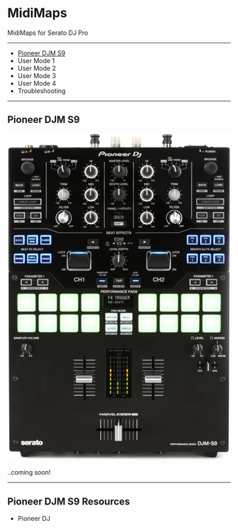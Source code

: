 # MidiMaps
MidiMaps for Serato DJ Pro
___

* [Pioneer DJM S9](#PioneerDJMS9)
 * User Mode 1
 * User Mode 2
 * User Mode 3
 * User Mode 4
 * Troubleshooting
---
## Pioneer DJM S9<a name="PioneerDJMS9"></a>

![alt text](https://github.com/marscanbueno/MidiMaps/blob/master/Images/PioneerDJMS9-01.jpg "PioneerDJMS9-01")

..coming soon!

---
## Pioneer DJM S9 Resources

* Pioneer DJ
